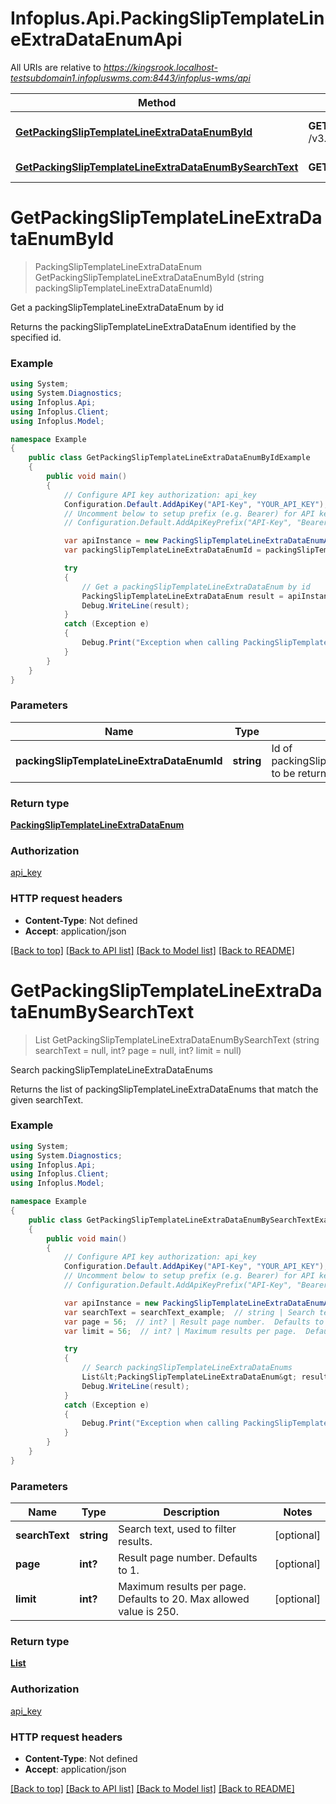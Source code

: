# Infoplus.Api.PackingSlipTemplateLineExtraDataEnumApi

All URIs are relative to *https://kingsrook.localhost-testsubdomain1.infopluswms.com:8443/infoplus-wms/api*

Method | HTTP request | Description
------------- | ------------- | -------------
[**GetPackingSlipTemplateLineExtraDataEnumById**](PackingSlipTemplateLineExtraDataEnumApi.md#getpackingsliptemplatelineextradataenumbyid) | **GET** /v3.0/packingSlipTemplateLineExtraDataEnum/{packingSlipTemplateLineExtraDataEnumId} | Get a packingSlipTemplateLineExtraDataEnum by id
[**GetPackingSlipTemplateLineExtraDataEnumBySearchText**](PackingSlipTemplateLineExtraDataEnumApi.md#getpackingsliptemplatelineextradataenumbysearchtext) | **GET** /v3.0/packingSlipTemplateLineExtraDataEnum/search | Search packingSlipTemplateLineExtraDataEnums


<a name="getpackingsliptemplatelineextradataenumbyid"></a>
# **GetPackingSlipTemplateLineExtraDataEnumById**
> PackingSlipTemplateLineExtraDataEnum GetPackingSlipTemplateLineExtraDataEnumById (string packingSlipTemplateLineExtraDataEnumId)

Get a packingSlipTemplateLineExtraDataEnum by id

Returns the packingSlipTemplateLineExtraDataEnum identified by the specified id.

### Example
```csharp
using System;
using System.Diagnostics;
using Infoplus.Api;
using Infoplus.Client;
using Infoplus.Model;

namespace Example
{
    public class GetPackingSlipTemplateLineExtraDataEnumByIdExample
    {
        public void main()
        {
            // Configure API key authorization: api_key
            Configuration.Default.AddApiKey("API-Key", "YOUR_API_KEY");
            // Uncomment below to setup prefix (e.g. Bearer) for API key, if needed
            // Configuration.Default.AddApiKeyPrefix("API-Key", "Bearer");

            var apiInstance = new PackingSlipTemplateLineExtraDataEnumApi();
            var packingSlipTemplateLineExtraDataEnumId = packingSlipTemplateLineExtraDataEnumId_example;  // string | Id of packingSlipTemplateLineExtraDataEnum to be returned.

            try
            {
                // Get a packingSlipTemplateLineExtraDataEnum by id
                PackingSlipTemplateLineExtraDataEnum result = apiInstance.GetPackingSlipTemplateLineExtraDataEnumById(packingSlipTemplateLineExtraDataEnumId);
                Debug.WriteLine(result);
            }
            catch (Exception e)
            {
                Debug.Print("Exception when calling PackingSlipTemplateLineExtraDataEnumApi.GetPackingSlipTemplateLineExtraDataEnumById: " + e.Message );
            }
        }
    }
}
```

### Parameters

Name | Type | Description  | Notes
------------- | ------------- | ------------- | -------------
 **packingSlipTemplateLineExtraDataEnumId** | **string**| Id of packingSlipTemplateLineExtraDataEnum to be returned. | 

### Return type

[**PackingSlipTemplateLineExtraDataEnum**](PackingSlipTemplateLineExtraDataEnum.md)

### Authorization

[api_key](../README.md#api_key)

### HTTP request headers

 - **Content-Type**: Not defined
 - **Accept**: application/json

[[Back to top]](#) [[Back to API list]](../README.md#documentation-for-api-endpoints) [[Back to Model list]](../README.md#documentation-for-models) [[Back to README]](../README.md)

<a name="getpackingsliptemplatelineextradataenumbysearchtext"></a>
# **GetPackingSlipTemplateLineExtraDataEnumBySearchText**
> List<PackingSlipTemplateLineExtraDataEnum> GetPackingSlipTemplateLineExtraDataEnumBySearchText (string searchText = null, int? page = null, int? limit = null)

Search packingSlipTemplateLineExtraDataEnums

Returns the list of packingSlipTemplateLineExtraDataEnums that match the given searchText.

### Example
```csharp
using System;
using System.Diagnostics;
using Infoplus.Api;
using Infoplus.Client;
using Infoplus.Model;

namespace Example
{
    public class GetPackingSlipTemplateLineExtraDataEnumBySearchTextExample
    {
        public void main()
        {
            // Configure API key authorization: api_key
            Configuration.Default.AddApiKey("API-Key", "YOUR_API_KEY");
            // Uncomment below to setup prefix (e.g. Bearer) for API key, if needed
            // Configuration.Default.AddApiKeyPrefix("API-Key", "Bearer");

            var apiInstance = new PackingSlipTemplateLineExtraDataEnumApi();
            var searchText = searchText_example;  // string | Search text, used to filter results. (optional) 
            var page = 56;  // int? | Result page number.  Defaults to 1. (optional) 
            var limit = 56;  // int? | Maximum results per page.  Defaults to 20.  Max allowed value is 250. (optional) 

            try
            {
                // Search packingSlipTemplateLineExtraDataEnums
                List&lt;PackingSlipTemplateLineExtraDataEnum&gt; result = apiInstance.GetPackingSlipTemplateLineExtraDataEnumBySearchText(searchText, page, limit);
                Debug.WriteLine(result);
            }
            catch (Exception e)
            {
                Debug.Print("Exception when calling PackingSlipTemplateLineExtraDataEnumApi.GetPackingSlipTemplateLineExtraDataEnumBySearchText: " + e.Message );
            }
        }
    }
}
```

### Parameters

Name | Type | Description  | Notes
------------- | ------------- | ------------- | -------------
 **searchText** | **string**| Search text, used to filter results. | [optional] 
 **page** | **int?**| Result page number.  Defaults to 1. | [optional] 
 **limit** | **int?**| Maximum results per page.  Defaults to 20.  Max allowed value is 250. | [optional] 

### Return type

[**List<PackingSlipTemplateLineExtraDataEnum>**](PackingSlipTemplateLineExtraDataEnum.md)

### Authorization

[api_key](../README.md#api_key)

### HTTP request headers

 - **Content-Type**: Not defined
 - **Accept**: application/json

[[Back to top]](#) [[Back to API list]](../README.md#documentation-for-api-endpoints) [[Back to Model list]](../README.md#documentation-for-models) [[Back to README]](../README.md)

